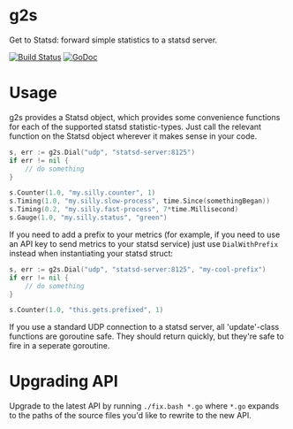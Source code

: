 # g2s

Get to Statsd: forward simple statistics to a statsd server.

[![Build Status][1]][2] [![GoDoc][3]][4]

[1]: https://secure.travis-ci.org/peterbourgon/g2s.png
[2]: http://www.travis-ci.org/peterbourgon/g2s
[3]: https://godoc.org/github.com/peterbourgon/g2s?status.svg
[4]: https://godoc.org/github.com/peterbourgon/g2s

# Usage

g2s provides a Statsd object, which provides some convenience functions for
each of the supported statsd statistic-types. Just call the relevant function
on the Statsd object wherever it makes sense in your code.

```go
s, err := g2s.Dial("udp", "statsd-server:8125")
if err != nil {
	// do something
}

s.Counter(1.0, "my.silly.counter", 1)
s.Timing(1.0, "my.silly.slow-process", time.Since(somethingBegan))
s.Timing(0.2, "my.silly.fast-process", 7*time.Millisecond)
s.Gauge(1.0, "my.silly.status", "green")
```

If you need to add a prefix to your metrics (for example, if you need to use an 
API key to send metrics to your statsd service) just use `DialWithPrefix` instead
when instantiating your statsd struct:

```go
s, err := g2s.Dial("udp", "statsd-server:8125", "my-cool-prefix")
if err != nil {
	// do something
}

s.Counter(1.0, "this.gets.prefixed", 1)
```

If you use a standard UDP connection to a statsd server, all 'update'-class
functions are goroutine safe. They should return quickly, but they're safe to
fire in a seperate goroutine.

# Upgrading API

Upgrade to the latest API by running `./fix.bash *.go` where `*.go` expands to
the paths of the source files you'd like to rewrite to the new API.
